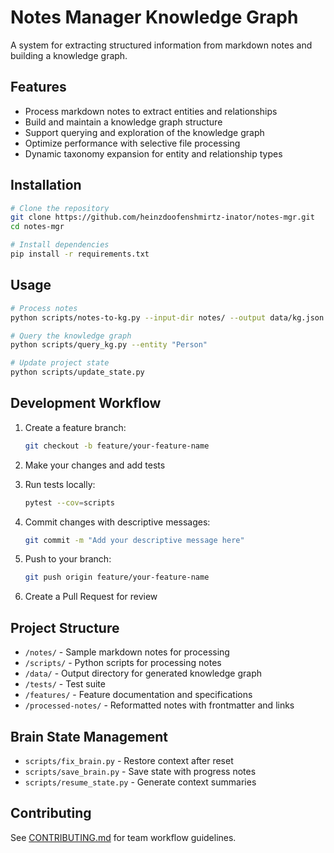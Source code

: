 # Notes Manager Knowledge Graph

A system for extracting structured information from markdown notes and building a knowledge graph.

## Features

- Process markdown notes to extract entities and relationships
- Build and maintain a knowledge graph structure
- Support querying and exploration of the knowledge graph
- Optimize performance with selective file processing
- Dynamic taxonomy expansion for entity and relationship types

## Installation

```bash
# Clone the repository
git clone https://github.com/heinzdoofenshmirtz-inator/notes-mgr.git
cd notes-mgr

# Install dependencies
pip install -r requirements.txt
```

## Usage

```bash
# Process notes
python scripts/notes-to-kg.py --input-dir notes/ --output data/kg.json

# Query the knowledge graph
python scripts/query_kg.py --entity "Person"

# Update project state
python scripts/update_state.py
```

## Development Workflow

1. Create a feature branch:
   ```bash
   git checkout -b feature/your-feature-name
   ```

2. Make your changes and add tests

3. Run tests locally:
   ```bash
   pytest --cov=scripts
   ```

4. Commit changes with descriptive messages:
   ```bash
   git commit -m "Add your descriptive message here"
   ```

5. Push to your branch:
   ```bash
   git push origin feature/your-feature-name
   ```

6. Create a Pull Request for review

## Project Structure

- `/notes/` - Sample markdown notes for processing
- `/scripts/` - Python scripts for processing notes
- `/data/` - Output directory for generated knowledge graph
- `/tests/` - Test suite
- `/features/` - Feature documentation and specifications
- `/processed-notes/` - Reformatted notes with frontmatter and links

## Brain State Management

- `scripts/fix_brain.py` - Restore context after reset
- `scripts/save_brain.py` - Save state with progress notes
- `scripts/resume_state.py` - Generate context summaries

## Contributing

See [CONTRIBUTING.md](CONTRIBUTING.md) for team workflow guidelines.